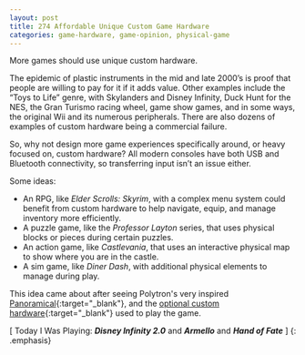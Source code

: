 ```yaml
---
layout: post
title: 274 Affordable Unique Custom Game Hardware
categories: game-hardware, game-opinion, physical-game
---
```

More games should use unique custom hardware.

The epidemic of plastic instruments in the mid and late 2000’s is proof that people are willing to pay for it if it adds value.  Other examples include the “Toys to Life” genre, with Skylanders and Disney Infinity, Duck Hunt for the NES, the Gran Turismo racing wheel, game show games, and in some ways, the original Wii and its numerous peripherals.  There are also dozens of examples of custom hardware being a commercial failure.

So, why not design more game experiences specifically around, or heavy focused on, custom hardware?  All modern consoles have both USB and Bluetooth connectivity, so transferring input isn’t an issue either.

Some ideas:

- An RPG, like *Elder Scrolls: Skyrim*, with a complex menu system could benefit from custom hardware to help navigate, equip, and manage inventory more efficiently.
- A puzzle game, like the *Professor Layton* series, that uses physical blocks or pieces during certain puzzles.
- An action game, like *Castlevania*, that uses an interactive physical map to show where you are in the castle.
- A sim game, like *Diner Dash*, with additional physical elements to manage during play.

This idea came about after seeing Polytron's very inspired [Panoramical](http://www.panoramic.al){:target="_blank"}, and the [optional custom hardware](http://xiwielectronics.com/products/panoramical-interface){:target="_blank"} used to play the game. 

[ Today I Was Playing: ***Disney Infinity 2.0*** and ***Armello*** and ***Hand of Fate*** ]
{: .emphasis}

